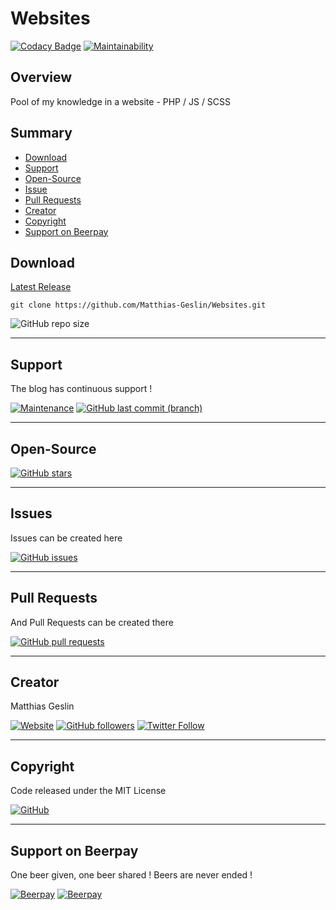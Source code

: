# Websites

[![Codacy Badge](https://api.codacy.com/project/badge/Grade/941670b3f1ab4604b30746209c794aab)](https://www.codacy.com/manual/Matthias-Geslin/Websites?utm_source=github.com&amp;utm_medium=referral&amp;utm_content=Matthias-Geslin/Websites&amp;utm_campaign=Badge_Grade)
[![Maintainability](https://api.codeclimate.com/v1/badges/7458ab9bd83a32855ef1/maintainability)](https://codeclimate.com/github/Matthias-Geslin/Websites/maintainability)

## Overview

Pool of my knowledge in a website - PHP / JS / SCSS

## Summary

-   [Download](#download)  
-   [Support](#support)  
-   [Open-Source](#open-source)  
-   [Issue](#Issue)  
-   [Pull Requests](#pull-requests)  
-   [Creator](#creator)  
-   [Copyright](#copyright)  
-   [Support on Beerpay](#support-on-beerpay)  

## Download

[Latest Release](https://github.com/Matthias-Geslin/Websites/releases)  

`git clone https://github.com/Matthias-Geslin/Websites.git`

![GitHub repo size](https://img.shields.io/github/repo-size/Matthias-Geslin/Websites?style=plastic)

---

## Support

The blog has continuous support !

[![Maintenance](https://img.shields.io/maintenance/yes/2020)](https://github.com/Matthias-Geslin/Websites)
[![GitHub last commit (branch)](https://img.shields.io/github/last-commit/Matthias-Geslin/Websites/dev)](https://github.com/Matthias-Geslin/Websites/commits/dev)

---

## Open-Source

[![GitHub stars](https://img.shields.io/github/stars/Matthias-Geslin/Websites)](https://github.com/Matthias-Geslin/Websites)

---

## Issues

Issues can be created here

[![GitHub issues](https://img.shields.io/github/issues/Matthias-Geslin/Websites)](https://github.com/Matthias-Geslin/Websites/issues)

---

## Pull Requests

And Pull Requests can be created there

[![GitHub pull requests](https://img.shields.io/github/issues-pr/Matthias-Geslin/Websites)](https://github.com/Matthias-Geslin/Websites/pulls)

---

## Creator

Matthias Geslin

[![Website](https://img.shields.io/website?down_color=red&down_message=offline&label=https%3A%2F%2Fmatthias-geslin.fr&url=https%3A%2F%2Fmatthias-geslin.fr)](https://matthias-geslin.fr)
[![GitHub followers](https://img.shields.io/github/followers/Matthias-Geslin?label=Github%20%3A%20Matthias-Geslin%20-%20Followers&logo=github)](https://github.com/Matthias-Geslin)
[![Twitter Follow](https://img.shields.io/twitter/follow/Matthiasgeslin?color=blue&logo=twitter&style=plastic)](https://twitter.com/Matthiasgeslin)

---

## Copyright

Code released under the MIT License

[![GitHub](https://img.shields.io/github/license/Matthias-Geslin/Websites)](https://github.com/Matthias-Geslin/Websites/blob/master/LICENSE)

---

## Support on Beerpay

One beer given, one beer shared ! Beers are never ended !

[![Beerpay](https://beerpay.io/Matthias-Geslin/Websites/badge.svg?style=plastic)](https://beerpay.io/Matthias-Geslin/Websites)
[![Beerpay](https://beerpay.io/Matthias-Geslin/Websites/make-wish.svg?style=plastic)](https://beerpay.io/Matthias-Geslin/Websites)
